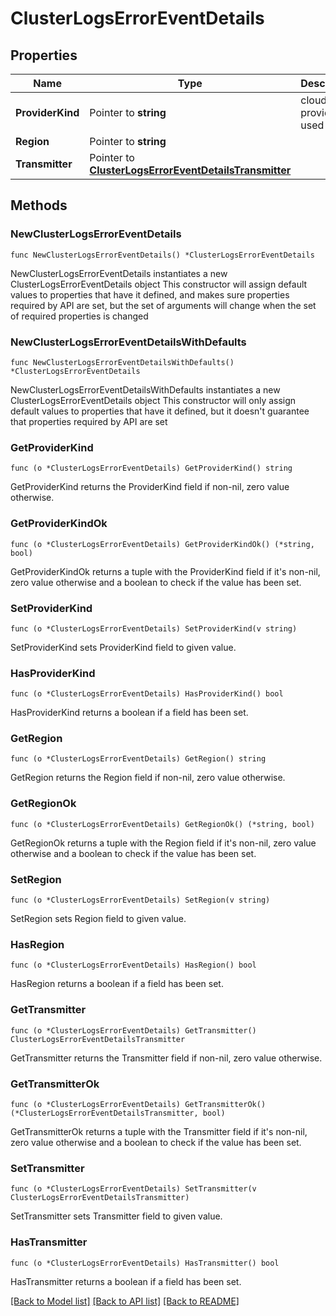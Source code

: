 # ClusterLogsErrorEventDetails

## Properties

Name | Type | Description | Notes
------------ | ------------- | ------------- | -------------
**ProviderKind** | Pointer to **string** | cloud provider used | [optional] 
**Region** | Pointer to **string** |  | [optional] 
**Transmitter** | Pointer to [**ClusterLogsErrorEventDetailsTransmitter**](ClusterLogsErrorEventDetailsTransmitter.md) |  | [optional] 

## Methods

### NewClusterLogsErrorEventDetails

`func NewClusterLogsErrorEventDetails() *ClusterLogsErrorEventDetails`

NewClusterLogsErrorEventDetails instantiates a new ClusterLogsErrorEventDetails object
This constructor will assign default values to properties that have it defined,
and makes sure properties required by API are set, but the set of arguments
will change when the set of required properties is changed

### NewClusterLogsErrorEventDetailsWithDefaults

`func NewClusterLogsErrorEventDetailsWithDefaults() *ClusterLogsErrorEventDetails`

NewClusterLogsErrorEventDetailsWithDefaults instantiates a new ClusterLogsErrorEventDetails object
This constructor will only assign default values to properties that have it defined,
but it doesn't guarantee that properties required by API are set

### GetProviderKind

`func (o *ClusterLogsErrorEventDetails) GetProviderKind() string`

GetProviderKind returns the ProviderKind field if non-nil, zero value otherwise.

### GetProviderKindOk

`func (o *ClusterLogsErrorEventDetails) GetProviderKindOk() (*string, bool)`

GetProviderKindOk returns a tuple with the ProviderKind field if it's non-nil, zero value otherwise
and a boolean to check if the value has been set.

### SetProviderKind

`func (o *ClusterLogsErrorEventDetails) SetProviderKind(v string)`

SetProviderKind sets ProviderKind field to given value.

### HasProviderKind

`func (o *ClusterLogsErrorEventDetails) HasProviderKind() bool`

HasProviderKind returns a boolean if a field has been set.

### GetRegion

`func (o *ClusterLogsErrorEventDetails) GetRegion() string`

GetRegion returns the Region field if non-nil, zero value otherwise.

### GetRegionOk

`func (o *ClusterLogsErrorEventDetails) GetRegionOk() (*string, bool)`

GetRegionOk returns a tuple with the Region field if it's non-nil, zero value otherwise
and a boolean to check if the value has been set.

### SetRegion

`func (o *ClusterLogsErrorEventDetails) SetRegion(v string)`

SetRegion sets Region field to given value.

### HasRegion

`func (o *ClusterLogsErrorEventDetails) HasRegion() bool`

HasRegion returns a boolean if a field has been set.

### GetTransmitter

`func (o *ClusterLogsErrorEventDetails) GetTransmitter() ClusterLogsErrorEventDetailsTransmitter`

GetTransmitter returns the Transmitter field if non-nil, zero value otherwise.

### GetTransmitterOk

`func (o *ClusterLogsErrorEventDetails) GetTransmitterOk() (*ClusterLogsErrorEventDetailsTransmitter, bool)`

GetTransmitterOk returns a tuple with the Transmitter field if it's non-nil, zero value otherwise
and a boolean to check if the value has been set.

### SetTransmitter

`func (o *ClusterLogsErrorEventDetails) SetTransmitter(v ClusterLogsErrorEventDetailsTransmitter)`

SetTransmitter sets Transmitter field to given value.

### HasTransmitter

`func (o *ClusterLogsErrorEventDetails) HasTransmitter() bool`

HasTransmitter returns a boolean if a field has been set.


[[Back to Model list]](../README.md#documentation-for-models) [[Back to API list]](../README.md#documentation-for-api-endpoints) [[Back to README]](../README.md)


